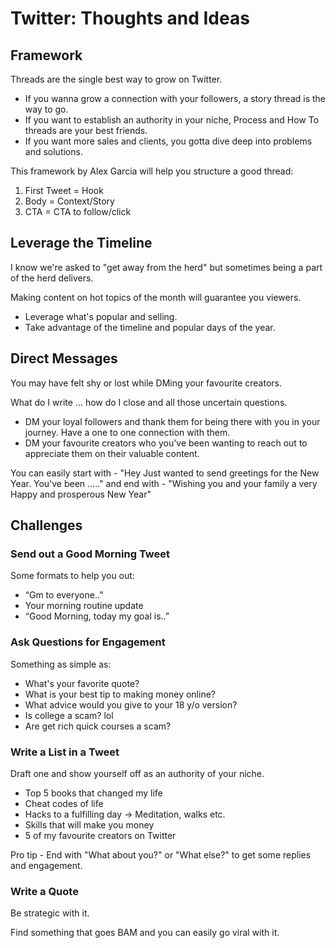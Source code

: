 # Twitter: Thoughts and Ideas

## Framework

Threads are the single best way to grow on Twitter.

* If you wanna grow a connection with your followers, a story thread is the way to go.
* If you want to establish an authority in your niche, Process and How To threads are your best friends.
* If you want more sales and clients, you gotta dive deep into problems and solutions.

This framework by Alex Garcia will help you structure a good thread:

1. First Tweet = Hook
2. Body = Context/Story
3. CTA = CTA to follow/click

## Leverage the Timeline

I know we're asked to "get away from the herd" but sometimes being a part of the herd delivers.

Making content on hot topics of the month will guarantee you viewers.

* Leverage what's popular and selling.
* Take advantage of the timeline and popular days of the year.

## Direct Messages

You may have felt shy or lost while DMing your favourite creators.

What do I write ... how do I close and all those uncertain questions.

* DM your loyal followers and thank them for being there with you in your journey. Have a one to one connection with them.
* DM your favourite creators who you've been wanting to reach out to appreciate them on their valuable content.

You can easily start with - "Hey <name> Just wanted to send greetings for the New Year. You've been ....." and end with - "Wishing you and your family a very Happy and prosperous New Year"

## Challenges

### Send out a Good Morning Tweet

Some formats to help you out:

* “Gm to everyone..”
* Your morning routine update
* “Good Morning, today my goal is..”

### Ask Questions for Engagement

Something as simple as:

* What's your favorite quote?
* What is your best tip to making money online?
* What advice would you give to your 18 y/o version?
* Is college a scam? lol
* Are get rich quick courses a scam?

### Write a List in a Tweet

Draft one and show yourself off as an authority of your niche.

* Top 5 books that changed my life
* Cheat codes of life
* Hacks to a fulfilling day -> Meditation, walks etc.
* Skills that will make you money
* 5 of my favourite creators on Twitter

Pro tip - End with "What about you?" or "What else?" to get some replies and engagement.

### Write a Quote

Be strategic with it.

Find something that goes BAM and you can easily go viral with it.
